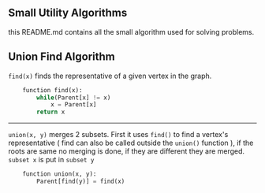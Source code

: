 ## Small Utility Algorithms
this README.md contains all the small algorithm used for solving problems.
## Union Find Algorithm  
`find(x)` finds the representative of a given vertex in the graph.
```python
	function find(x):
		while(Parent[x] != x)
			x = Parent[x]
		return x
```
<hr>

`union(x, y)` merges 2 subsets. First it uses `find()` to find a vertex's representative ( find can also be called outside the `union()` function ), if the roots are same no merging is done, if they are different they are merged.  
`subset x` is put in `subset y`
```python
	function union(x, y):
		Parent[find(y)] = find(x)
```
